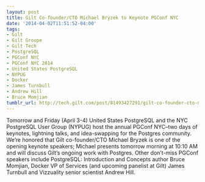 ```yaml
---
layout: post
title: Gilt Co-founder/CTO Michael Bryzek to Keynote PGConf NYC
date: '2014-04-02T11:51:52-04:00'
tags:
- Gilt
- Gilt Groupe
- Gilt Tech
- PostgreSQL
- PGConf NYC
- PGConf NYC 2014
- United States PostgreSQL
- NYPUG
- Docker
- James Turnbull
- Andrew Hill
- Bruce Momjian
tumblr_url: http://tech.gilt.com/post/81493427291/gilt-co-founder-cto-michael-bryzek-to-keynote
---
```


Tomorrow and Friday (April 3-4) United States PostgreSQL and the NYC PostgreSQL User Group (NYPUG) host the annual PGConf NYC–two days of keynotes, lightning talks, and idea-swapping for the Postgres community. We’re honored that Gilt co-founder/CTO Michael Bryzek is one of the opening keynote speakers; Michael presents tomorrow morning at 10:10 AM and will discuss Gilt’s ongoing work with Postgres.
Other don’t-miss PGConf speakers include PostgreSQL: Introduction and Concepts author Bruce Momjian, Docker VP of Services (and upcoming panelist at Gilt) James Turnbull and Vizzuality senior scientist Andrew Hill.

